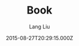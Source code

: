 ---
title: Book
github: 'https://github.com/kkninjae/book/'
demo: 'https://liulang.co/book/'
author: Lang Liu
ssg:
  - Jekyll
cms:
  - No Cms
date: 2015-08-27T20:29:15.000Z
github_branch: master
description: A Jekyll Theme
stale: true
---